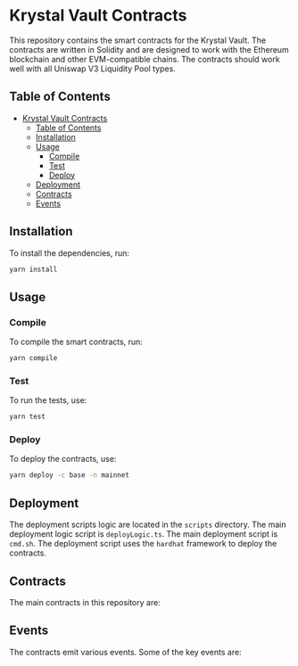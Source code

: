 # Krystal Vault Contracts

This repository contains the smart contracts for the Krystal Vault. The contracts are written in Solidity and are
designed to work with the Ethereum blockchain and other EVM-compatible chains. The contracts should work well with all
Uniswap V3 Liquidity Pool types.

## Table of Contents

- [Krystal Vault Contracts](#krystal-vault-contracts)
  - [Table of Contents](#table-of-contents)
  - [Installation](#installation)
  - [Usage](#usage)
    - [Compile](#compile)
    - [Test](#test)
    - [Deploy](#deploy)
  - [Deployment](#deployment)
  - [Contracts](#contracts)
  - [Events](#events)

## Installation

To install the dependencies, run:

```sh
yarn install
```

## Usage

### Compile

To compile the smart contracts, run:

```sh
yarn compile
```

### Test

To run the tests, use:

```sh
yarn test
```

### Deploy

To deploy the contracts, use:

```sh
yarn deploy -c base -n mainnet
```

## Deployment

The deployment scripts logic are located in the `scripts` directory. The main deployment logic script is
`deployLogic.ts`. The main deployment script is `cmd.sh`. The deployment script uses the `hardhat` framework to deploy
the contracts.

## Contracts

The main contracts in this repository are:

## Events

The contracts emit various events. Some of the key events are:
